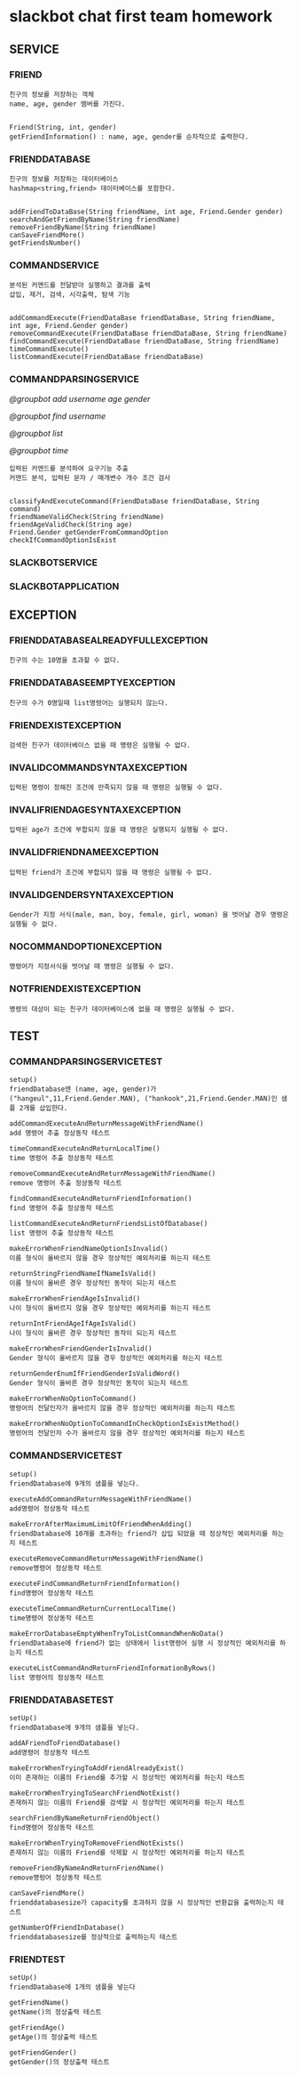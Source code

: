# slackbot chat first team homework

## SERVICE

### FRIEND
```
친구의 정보를 저장하는 객체
name, age, gender 멤버를 가진다.


Friend(String, int, gender)
getFriendInformation() : name, age, gender를 순차적으로 출력한다.
```
### FRIENDDATABASE 
```
친구의 정보를 저장하는 데이터베이스
hashmap<string,friend> 데이터베이스를 포함한다.


addFriendToDataBase(String friendName, int age, Friend.Gender gender)
searchAndGetFriendByName(String friendName)
removeFriendByName(String friendName)
canSaveFriendMore()
getFriendsNumber()
```
### COMMANDSERVICE
```
분석된 커맨드를 전달받아 실행하고 결과를 출력 
삽입, 제거, 검색, 시각출력, 탐색 기능


addCommandExecute(FriendDataBase friendDataBase, String friendName, int age, Friend.Gender gender)
removeCommandExecute(FriendDataBase friendDataBase, String friendName)
findCommandExecute(FriendDataBase friendDataBase, String friendName)
timeCommandExecute()
listCommandExecute(FriendDataBase friendDataBase)
```
### COMMANDPARSINGSERVICE
*@groupbot add username age gender*

*@groupbot find username*

*@groupbot list*

*@groupbot time*

```
입력된 커맨드를 분석하여 요구기능 추출
커맨드 분석, 입력된 문자 / 매개변수 개수 조건 검사


classifyAndExecuteCommand(FriendDataBase friendDataBase, String command)
friendNameValidCheck(String friendName)
friendAgeValidCheck(String age)
Friend.Gender getGenderFromCommandOption
checkIfCommandOptionIsExist
```
### SLACKBOTSERVICE

### SLACKBOTAPPLICATION



## EXCEPTION
### FRIENDDATABASEALREADYFULLEXCEPTION
```
친구의 수는 10명을 초과할 수 없다.
```
### FRIENDDATABASEEMPTYEXCEPTION
```
친구의 수가 0명일때 list명령어는 실행되지 않는다.
```
### FRIENDEXISTEXCEPTION
```
검색한 친구가 데이터베이스 없을 때 명령은 실행될 수 없다.
```
### INVALIDCOMMANDSYNTAXEXCEPTION
```
입력된 명령이 정해진 조건에 만족되지 않을 때 명령은 실행될 수 없다.
```
### INVALIFRIENDAGESYNTAXEXCEPTION
```
입력된 age가 조건에 부합되지 않을 때 명령은 실행되지 실행될 수 없다.
```
### INVALIDFRIENDNAMEEXCEPTION
```
입력된 friend가 조건에 부합되지 않을 때 명령은 실행될 수 없다. 
```
### INVALIDGENDERSYNTAXEXCEPTION
```
Gender가 지정 서식(male, man, boy, female, girl, woman) 을 벗어날 경우 명령은 실행될 수 없다.
```
### NOCOMMANDOPTIONEXCEPTION
```
명령어가 지정서식을 벗어날 때 명령은 실행될 수 없다.
```
### NOTFRIENDEXISTEXCEPTION
```
명령의 대상이 되는 친구가 데이터베이스에 없을 때 명령은 실행될 수 없다.
```



## TEST
### COMMANDPARSINGSERVICETEST
```
setup()
friendDatabase엔 (name, age, gender)가 ("hangeul",11,Friend.Gender.MAN), ("hankook",21,Friend.Gender.MAN)인 샘플 2개를 삽입한다.

addCommandExecuteAndReturnMessageWithFriendName()
add 명령어 추출 정상동작 테스트

timeCommandExecuteAndReturnLocalTime()
time 명령어 추출 정상동작 테스트

removeCommandExecuteAndReturnMessageWithFriendName()
remove 명령어 추출 정상동작 테스트

findCommandExecuteAndReturnFriendInformation()
find 명령어 추출 정상동작 테스트

listCommandExecuteAndReturnFriendsListOfDatabase()
list 명령어 추출 정상동작 테스트

makeErrorWhenFriendNameOptionIsInvalid()
이름 형식이 올바르지 않을 경우 정상적인 예외처리를 하는지 테스트

returnStringFriendNameIfNameIsValid()
이름 형식이 올바른 경우 정상적인 동작이 되는지 테스트

makeErrorWhenFriendAgeIsInvalid()
나이 형식이 올바르지 않을 경우 정상적인 예외처리를 하는지 테스트

returnIntFriendAgeIfAgeIsValid()
나이 형식이 올바른 경우 정상적인 동작이 되는지 테스트

makeErrorWhenFriendGenderIsInvalid()
Gender 형식이 올바르지 않을 경우 정상적인 예외처리를 하는지 테스트

returnGenderEnumIfFriendGenderIsValidWord()
Gender 형식이 올바른 경우 정상적인 동작이 되는지 테스트

makeErrorWhenNoOptionToCommand()
명령어의 전달인자가 올바르지 않을 경우 정상적인 예외처리를 하는지 테스트

makeErrorWhenNoOptionToCommandInCheckOptionIsExistMethod()
명령어의 전달인자 수가 올바르지 않을 경우 정상적인 예외처리를 하는지 테스트
```
### COMMANDSERVICETEST
```
setup()
friendDatabase에 9개의 샘플을 넣는다.

executeAddCommandReturnMessageWithFriendName()
add명령어 정상동작 테스트

makeErrorAfterMaximumLimitOfFriendWhenAdding()
friendDatabase에 10개를 초과하는 friend가 삽입 되었을 때 정상적인 예외처리를 하는지 테스트

executeRemoveCommandReturnMessageWithFriendName()
remove명령어 정상동작 테스트

executeFindCommandReturnFriendInformation()
find명령어 정상동작 테스트

executeTimeCommandReturnCurrentLocalTime()
time명령어 정상동작 테스트

makeErrorDatabaseEmptyWhenTryToListCommandWhenNoData()
friendDatabase에 friend가 없는 상태에서 list명령어 실행 시 정상적인 예외처리를 하는지 테스트

executeListCommandAndReturnFriendInformationByRows()
list 명령어의 정상동작 테스트
```
### FRIENDDATABASETEST
```
setUp()
friendDatabase에 9개의 샘플을 넣는다.

addAFriendToFriendDatabase()
add명령어 정상동작 테스트

makeErrorWhenTryingToAddFriendAlreadyExist()
이미 존재하는 이름의 Friend를 추가할 시 정상적인 예외처리를 하는지 테스트

makeErrorWhenTryingToSearchFriendNotExist()
존재하지 않는 이름의 Friend를 검색할 시 정상적인 예외처리를 하는지 테스트 

searchFriendByNameReturnFriendObject()
find명령어 정상동작 테스트

makeErrorWhenTryingToRemoveFriendNotExists()
존재하지 않는 이름의 Friend를 삭제할 시 정상적인 예외처리를 하는지 테스트

removeFriendByNameAndReturnFriendName()
remove명렁어 정상동작 테스트

canSaveFriendMore()
frienddatabasesize가 capacity를 초과하지 않을 시 정상적인 반환값을 출력하는지 테스트

getNumberOfFriendInDatabase()
frienddatabasesize를 정상적으로 출력하는지 테스트
```
### FRIENDTEST
```
setUp()
friendDatabase에 1개의 샘플을 넣는다

getFriendName()
getName()의 정상출력 테스트

getFriendAge()
getAge()의 정상출력 테스트

getFriendGender()
getGender()의 정상출력 테스트
```
